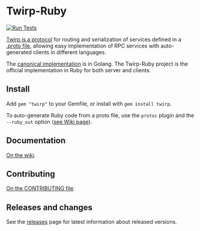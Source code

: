 # Twirp-Ruby

[![Run Tests](https://github.com/github/twirp-ruby/actions/workflows/tests.yml/badge.svg)](https://github.com/github/twirp-ruby/actions/workflows/tests.yml)

[Twirp is a protocol](https://twitchtv.github.io/twirp/docs/spec_v5.html) for routing and serialization of services defined in a [.proto file](https://developers.google.com/protocol-buffers/docs/proto3), allowing easy implementation of RPC services with auto-generated clients in different languages.

The [canonical implementation](https://github.com/twitchtv/twirp) is in Golang. The Twirp-Ruby project is the official implementation in Ruby for both server and clients.


## Install

Add `gem "twirp"` to your Gemfile, or install with `gem install twirp`.

To auto-generate Ruby code from a proto file, use the `protoc` plugin and the `--ruby_out` option ([see Wiki page](https://github.com/github/twirp-ruby/wiki/Code-Generation)).


## Documentation

[On the wiki](https://github.com/github/twirp-ruby/wiki).


## Contributing

[On the CONTRIBUTING file](CONTRIBUTING.md).

## Releases and changes

See the [releases](https://github.com/github/twirp-ruby/releases) page for latest information about released versions.
